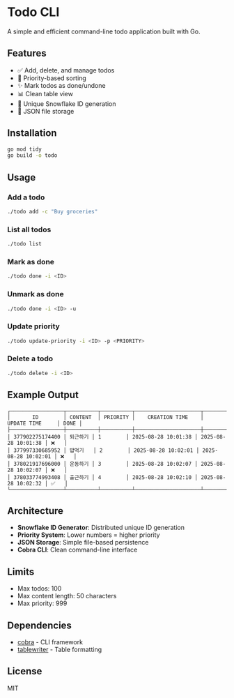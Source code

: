 # Todo CLI

A simple and efficient command-line todo application built with Go.

## Features

- ✅ Add, delete, and manage todos
- 🎯 Priority-based sorting
- ✨ Mark todos as done/undone
- 📊 Clean table view
- 🔢 Unique Snowflake ID generation
- 💾 JSON file storage

## Installation

```bash
go mod tidy
go build -o todo
```

## Usage

### Add a todo
```bash
./todo add -c "Buy groceries"
```

### List all todos
```bash
./todo list
```

### Mark as done
```bash
./todo done -i <ID>
```

### Unmark as done
```bash
./todo done -i <ID> -u
```

### Update priority
```bash
./todo update-priority -i <ID> -p <PRIORITY>
```

### Delete a todo
```bash
./todo delete -i <ID>
```

## Example Output

```
┌─────────────────┬──────────┬──────────┬─────────────────────┬─────────────────────┬──────┐
│       ID        │ CONTENT  │ PRIORITY │    CREATION TIME    │     UPDATE TIME     │ DONE │
├─────────────────┼──────────┼──────────┼─────────────────────┼─────────────────────┼──────┤
│ 377902275174400 │ 퇴근하기 │ 1        │ 2025-08-28 10:01:38 │ 2025-08-28 10:01:38 │ ❌   │
│ 377997330685952 │ 밥먹기   │ 2        │ 2025-08-28 10:02:01 │ 2025-08-28 10:02:01 │ ❌   │
│ 378021917696000 │ 운동하기 │ 3        │ 2025-08-28 10:02:07 │ 2025-08-28 10:02:07 │ ❌   │
│ 378033774993408 │ 출근하기 │ 4        │ 2025-08-28 10:02:10 │ 2025-08-28 10:02:32 │ ✅   │
└─────────────────┴──────────┴──────────┴─────────────────────┴─────────────────────┴──────┘
```

## Architecture

- **Snowflake ID Generator**: Distributed unique ID generation
- **Priority System**: Lower numbers = higher priority
- **JSON Storage**: Simple file-based persistence
- **Cobra CLI**: Clean command-line interface

## Limits

- Max todos: 100
- Max content length: 50 characters
- Max priority: 999

## Dependencies

- [cobra](https://github.com/spf13/cobra) - CLI framework
- [tablewriter](https://github.com/olekukonko/tablewriter) - Table formatting

## License

MIT
